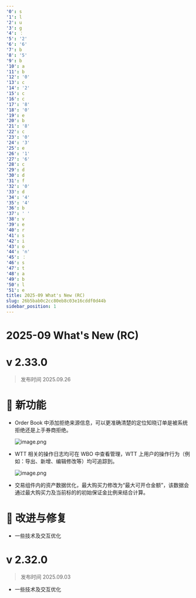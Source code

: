 ```yaml
---
'0': s
'1': l
'2': u
'3': g
'4': ：
'5': '2'
'6': '6'
'7': b
'8': '5'
'9': b
'10': a
'11': b
'12': '0'
'13': c
'14': '2'
'15': c
'16': c
'17': '8'
'18': '0'
'19': e
'20': b
'21': '8'
'22': c
'23': '0'
'24': '3'
'25': e
'26': '1'
'27': '6'
'28': c
'29': d
'30': d
'31': f
'32': '0'
'33': d
'34': '4'
'35': '4'
'36': b
'37': ' '
'38': v
'39': e
'40': r
'41': s
'42': i
'43': o
'44': 'n'
'45': ：
'46': s
'47': t
'48': a
'49': b
'50': l
'51': e
title: 2025-09 What's New (RC)
slug: 26b5bab0c2cc80eb8c03e16cddf0d44b
sidebar_position: 1
---
```



# 2025-09 What's New (RC)


# v 2.33.0

> 发布时间   2025.09.26

# 🎉 新功能

- Order Book 中添加拒绝来源信息，可以更准确清楚的定位知晓订单是被系统拒绝还是上手券商拒绝。

    ![image.png](/assets/2f48eee2eb92c17111280cbfd619d57d.png)

- WTT 相关的操作日志均可在 WBO 中查看管理，WTT 上用户的操作行为（例如：导出、新增、编辑修改等）均可追踪到。

    ![image.png](/assets/c66760ccb619088c5470ca4be7f9dc43.png)

- 交易组件内的资产数据优化，最大购买力修改为“最大可开仓金额”，该数据会通过最大购买力及当前标的的初始保证金比例来结合计算。

# 📌 改进与修复

- 一些技术及交互优化

# v 2.32.0

> 发布时间   2025.09.03
- 一些技术及交互优化
